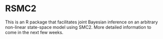 # RSMC2

This is an R package that facilitates joint Bayesian inference on an arbitrary non-linear state-space model using SMC2. More detailed information to come in the next few weeks. 
